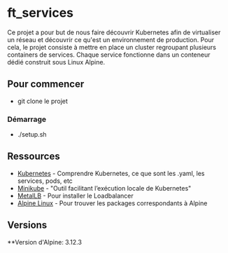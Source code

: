 # ft_services

Ce projet a pour but de nous faire découvrir Kubernetes afin de virtualiser un réseau et découvrir ce qu'est un environnement de production. Pour cela, le projet consiste à mettre en place un cluster regroupant plusieurs containers de services. Chaque service fonctionne dans un conteneur dédié construit sous Linux Alpine.

## Pour commencer

- git clone le projet

### Démarrage
- ./setup.sh

## Ressources

* [Kubernetes](https://kubernetes.io/fr/docs/home/) - Comprendre Kubernetes, ce que sont les .yaml, les services, pods, etc
* [Minikube](https://kubernetes.io/fr/docs/setup/learning-environment/minikube/) - "Outil facilitant l’exécution locale de Kubernetes"
* [MetalLB](https://metallb.universe.tf/installation/) - Pour installer le Loadbalancer
* [Alpine Linux](https://pkgs.alpinelinux.org/packages) - Pour trouver les packages correspondants à Alpine

## Versions

**Version d'Alpine: 3.12.3
